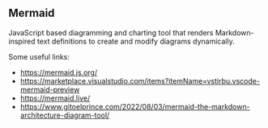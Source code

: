 ## Mermaid
JavaScript based diagramming and charting tool that renders Markdown-inspired text definitions to 
create and modify diagrams dynamically.

Some useful links: 
- https://mermaid.js.org/
- https://marketplace.visualstudio.com/items?itemName=vstirbu.vscode-mermaid-preview
- https://mermaid.live/
- https://www.gitoelprince.com/2022/08/03/mermaid-the-markdown-architecture-diagram-tool/
